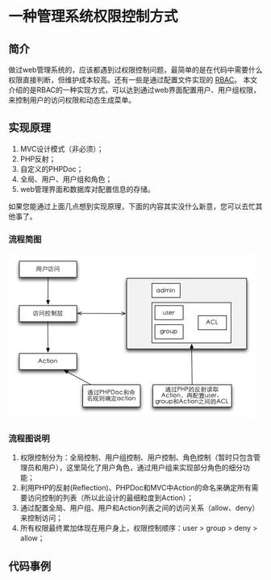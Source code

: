# 一种管理系统权限控制方式

## 简介
做过web管理系统的，应该都遇到过权限控制问题，最简单的是在代码中需要什么权限直接判断，但维护成本较高。还有一些是通过配置文件实现的 [RBAC](http://en.wikipedia.org/wiki/Role-based_access_control)。 本文介绍的是RBAC的一种实现方式，可以达到通过web界面配置用户、用户组权限，来控制用户的访问权限和动态生成菜单。

## 实现原理
1. MVC设计模式（非必须）；
2. PHP反射；
3. 自定义的PHPDoc；
4. 全局、用户、用户组和角色；
5. web管理界面和数据库对配置信息的存储。

如果您能通过上面几点想到实现原理，下面的内容其实没什么新意，您可以去忙其他事了。  

### 流程简图
![流程简图](../images/practice/rbac/rbac.png)

### 流程图说明
1. 权限控制分为：全局控制、用户组控制、用户控制、角色控制（暂时只包含管理员和用户），这里简化了用户角色，通过用户组来实现部分角色的细分功能；
2. 利用PHP的反射(Reflection)、PHPDoc和MVC中Action的命名来确定所有需要访问控制的列表（所以此设计的最细粒度到Action）；
3. 通过配置全局、用户组、用户和Action列表之间的访问关系（allow、deny）来控制访问；
4. 所有权限最终累加体现在用户身上，权限控制顺序：user > group > deny > allow；

## 代码事例